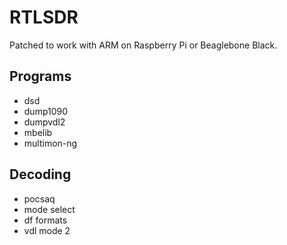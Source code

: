 # RTLSDR

Patched to work with ARM on Raspberry Pi or Beaglebone Black.

## Programs

* dsd
* dump1090
* dumpvdl2
* mbelib
* multimon-ng

## Decoding

* pocsaq
* mode select
* df formats
* vdl mode 2
